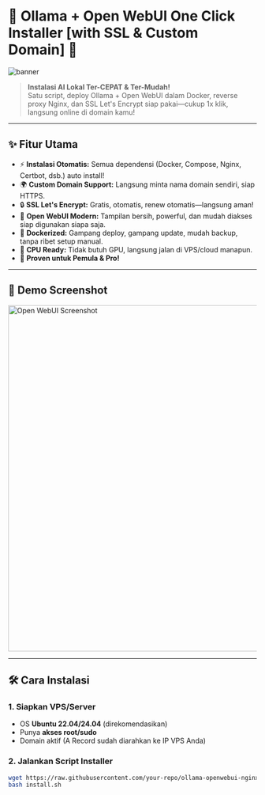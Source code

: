 # 🚀 Ollama + Open WebUI One Click Installer [with SSL & Custom Domain] 🚀

![banner](https://user-images.githubusercontent.com/12424215/288237098-c5e6f8a6-1fd8-4efc-aea3-b5e295c3e7e7.png)

> **Instalasi AI Lokal Ter-CEPAT & Ter-Mudah!**  
> Satu script, deploy Ollama + Open WebUI dalam Docker, reverse proxy Nginx, dan SSL Let's Encrypt siap pakai—cukup 1x klik, langsung online di domain kamu!

---

## ✨ Fitur Utama

- ⚡ **Instalasi Otomatis:** Semua dependensi (Docker, Compose, Nginx, Certbot, dsb.) auto install!
- 🌍 **Custom Domain Support:** Langsung minta nama domain sendiri, siap HTTPS.
- 🔒 **SSL Let's Encrypt:** Gratis, otomatis, renew otomatis—langsung aman!
- 💬 **Open WebUI Modern:** Tampilan bersih, powerful, dan mudah diakses siap digunakan siapa saja.
- 🐳 **Dockerized:** Gampang deploy, gampang update, mudah backup, tanpa ribet setup manual.
- 🧠 **CPU Ready:** Tidak butuh GPU, langsung jalan di VPS/cloud manapun.
- 🚀 **Proven untuk Pemula & Pro!**

---

## 📸 Demo Screenshot

<img src="https://raw.githubusercontent.com/open-webui/open-webui/main/docs/screenshot.png" alt="Open WebUI Screenshot" width="700"/>

---

## 🛠️ Cara Instalasi

### 1. **Siapkan VPS/Server**
- OS **Ubuntu 22.04/24.04** (direkomendasikan)
- Punya **akses root/sudo**
- Domain aktif (A Record sudah diarahkan ke IP VPS Anda)

### 2. **Jalankan Script Installer**

```bash
wget https://raw.githubusercontent.com/your-repo/ollama-openwebui-nginx-ssl/main/install.sh
bash install.sh
